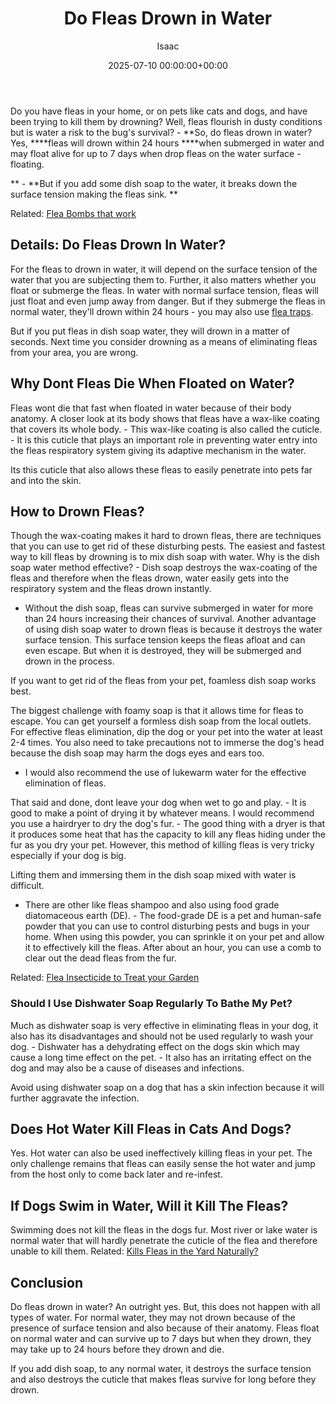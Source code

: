 ﻿---
title: Do Fleas Drown in Water
description: Do you have fleas in your home, or on pets like cats and dogs, and have been trying to kill them by drowning? Well, fleas flourish in dusty conditions but is...
slug: /do-fleas-drown-in-water/
date: 2025-07-10 00:00:00+00:00
lastmod: 2025-07-10 00:00:00+03:00
author: Isaac
categories:

- Fleas

- Guide
tags:

- fleas

- flea

- drown
layout: post
---

Do you have fleas in your home, or on pets like cats and dogs, and have been trying to kill them by drowning? Well, fleas flourish in dusty conditions but is water a risk to the bug's survival? - **So, do fleas drown in water? Yes, ****fleas will drown within 24 hours ****when submerged in water and may float alive for up to 7 days when drop fleas on the water surface - floating.

** - **But if you add some dish soap to the water, it breaks down the surface tension making the fleas sink. **

Related: [Flea Bombs that work](https://pestpolicy.com/best-fogger-for-fleas/)

##  Details: Do Fleas Drown In Water?

For the fleas to drown in water, it will depend on the surface tension of the water that you are subjecting them to. Further, it also matters whether you float or submerge the fleas. In water with normal surface tension, fleas will just float and even jump away from danger. But if they submerge the fleas in normal water, they'll drown within 24 hours - you may also use [flea traps](https://pestpolicy.com/best-flea-trap/).

But if you put fleas in dish soap water, they will drown in a matter of seconds. Next time you consider drowning as a means of eliminating fleas from your area, you are wrong.

##  **Why Dont Fleas Die When Floated on Water?**

Fleas wont die that fast when floated in water because of their body anatomy. A closer look at its body shows that fleas have a wax-like coating that covers its whole body. - This wax-like coating is also called the cuticle. - It is this cuticle that plays an important role in preventing water entry into the fleas respiratory system giving its adaptive mechanism in the water.

Its this cuticle that also allows these fleas to easily penetrate into pets far and into the skin.

##  **How to Drown Fleas?**

Though the wax-coating makes it hard to drown fleas, there are techniques that you can use to get rid of these disturbing pests. The easiest and fastest way to kill fleas by drowning is to mix dish soap with water. Why is the dish soap water method effective? - Dish soap destroys the wax-coating of the fleas and therefore when the fleas drown, water easily gets into the respiratory system and the fleas drown instantly.

- Without the dish soap, fleas can survive submerged in water for more than 24 hours increasing their chances of survival. Another advantage of using dish soap water to drown fleas is because it destroys the water surface tension. This surface tension keeps the fleas afloat and can even escape. But when it is destroyed, they will be submerged and drown in the process.

If you want to get rid of the fleas from your pet, foamless dish soap works best.

The biggest challenge with foamy soap is that it allows time for fleas to escape. You can get yourself a formless dish soap from the local outlets. For effective fleas elimination, dip the dog or your pet into the water at least 2-4 times. You also need to take precautions not to immerse the dog's head because the dish soap may harm the dogs eyes and ears too.

- I would also recommend the use of lukewarm water for the effective elimination of fleas.

That said and done, dont leave your dog when wet to go and play. - It is good to make a point of drying it by whatever means. I would recommend you use a hairdryer to dry the dog's fur. - The good thing with a dryer is that it produces some heat that has the capacity to kill any fleas hiding under the fur as you dry your pet. However, this method of killing fleas is very tricky especially if your dog is big.

Lifting them and immersing them in the dish soap mixed with water is difficult.

- There are other like fleas shampoo and also using food grade diatomaceous earth (DE). - The food-grade DE is a pet and human-safe powder that you can use to control disturbing pests and bugs in your home. When using this powder, you can sprinkle it on your pet and allow it to effectively kill the fleas. After about an hour, you can use a comb to clear out the dead fleas from the fur.

Related: [Flea Insecticide to Treat your Garden](https://pestpolicy.com/best-flea-spray-for-yard/)

###  **Should I Use Dishwater Soap Regularly To Bathe My Pet?**

Much as dishwater soap is very effective in eliminating fleas in your dog, it also has its disadvantages and should not be used regularly to wash your dog. - Dishwater has a dehydrating effect on the dogs skin which may cause a long time effect on the pet. - It also has an irritating effect on the dog and may also be a cause of diseases and infections.

Avoid using dishwater soap on a dog that has a skin infection because it will further aggravate the infection.

##  **Does Hot Water Kill Fleas in Cats And Dogs?**

Yes. Hot water can also be used ineffectively killing fleas in your pet. The only challenge remains that fleas can easily sense the hot water and jump from the host only to come back later and re-infest.

##  **If Dogs Swim in Water, Will it Kill The Fleas?**

Swimming does not kill the fleas in the dogs fur. Most river or lake water is normal water that will hardly penetrate the cuticle of the flea and therefore unable to kill them. Related: [Kills Fleas in the Yard Naturally? ](https://pestpolicy.com/what-kills-fleas-in-the-yard-naturally/)

##  Conclusion

Do fleas drown in water? An outright yes. But, this does not happen with all types of water. For normal water, they may not drown because of the presence of surface tension and also because of their anatomy. Fleas float on normal water and can survive up to 7 days but when they drown, they may take up to 24 hours before they drown and die.

If you add dish soap, to any normal water, it destroys the surface tension and also destroys the cuticle that makes fleas survive for long before they drown.

